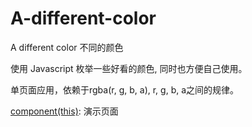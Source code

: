 # A-different-color
A different color 不同的颜色

使用 Javascript 枚举一些好看的颜色, 同时也方便自己使用。

单页面应用，依赖于rgba(r, g, b, a), r, g, b, a之间的规律。

[component(this)](http://lizhooh.applinzi.com/Color/index.html): 演示页面